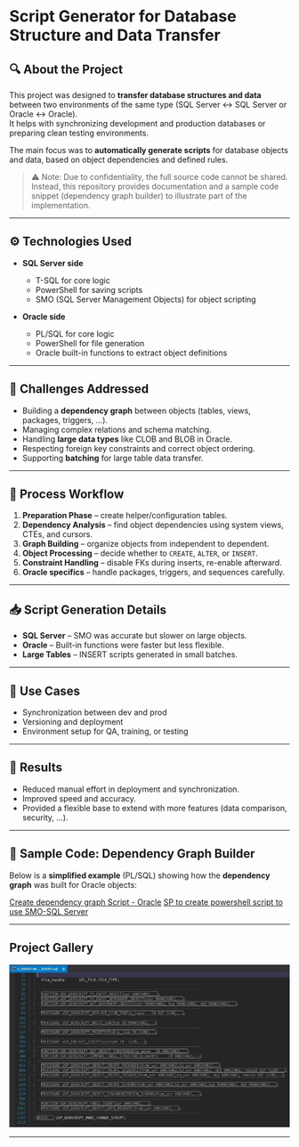 # Script Generator for Database Structure and Data Transfer

## 🔍 About the Project
This project was designed to **transfer database structures and data** between two environments of the same type (SQL Server ↔ SQL Server or Oracle ↔ Oracle).  
It helps with synchronizing development and production databases or preparing clean testing environments.

The main focus was to **automatically generate scripts** for database objects and data, based on object dependencies and defined rules.

> ⚠️ Note: Due to confidentiality, the full source code cannot be shared.  
> Instead, this repository provides documentation and a sample code snippet (dependency graph builder) to illustrate part of the implementation.

---

## ⚙️ Technologies Used
- **SQL Server side**  
  - T-SQL for core logic  
  - PowerShell for saving scripts  
  - SMO (SQL Server Management Objects) for object scripting  

- **Oracle side**  
  - PL/SQL for core logic  
  - PowerShell for file generation  
  - Oracle built-in functions to extract object definitions  

---

## 🧠 Challenges Addressed
- Building a **dependency graph** between objects (tables, views, packages, triggers, …).  
- Managing complex relations and schema matching.  
- Handling **large data types** like CLOB and BLOB in Oracle.  
- Respecting foreign key constraints and correct object ordering.  
- Supporting **batching** for large table data transfer.  

---

## 🔄 Process Workflow
1. **Preparation Phase** – create helper/configuration tables.  
2. **Dependency Analysis** – find object dependencies using system views, CTEs, and cursors.  
3. **Graph Building** – organize objects from independent to dependent.  
4. **Object Processing** – decide whether to `CREATE`, `ALTER`, or `INSERT`.  
5. **Constraint Handling** – disable FKs during inserts, re-enable afterward.  
6. **Oracle specifics** – handle packages, triggers, and sequences carefully.  

---

## 📥 Script Generation Details
- **SQL Server** – SMO was accurate but slower on large objects.  
- **Oracle** – Built-in functions were faster but less flexible.  
- **Large Tables** – INSERT scripts generated in small batches.  

---

## 🎯 Use Cases
- Synchronization between dev and prod  
- Versioning and deployment  
- Environment setup for QA, training, or testing  

---

## 🚀 Results
- Reduced manual effort in deployment and synchronization.  
- Improved speed and accuracy.  
- Provided a flexible base to extend with more features (data comparison, security, …).  

---

## 📌 Sample Code: Dependency Graph Builder

Below is a **simplified example** (PL/SQL) showing how the **dependency graph** was built for Oracle objects:

[Create dependency graph Script - Oracle](./scripts/Filling-objects-graph.sql)
[SP to create powershell script to use SMO-SQL Server](./scripts/GENSCRIPT.USP_MAKE_POWERSHELL_SCRIPT.sql)

---

## Project Gallery
![To show parts of procejts](./images/Pic2.jpg)

-----------------------------------------------
